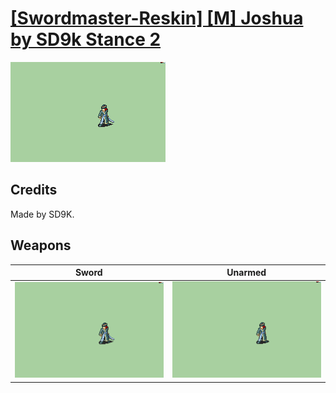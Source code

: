 # [\[Swordmaster-Reskin\] \[M\] Joshua by SD9k Stance 2](./)

<img src="./1.%20Sword/Sword_000.png" alt="[Swordmaster-Reskin] [M] Joshua by SD9k Stance 2 standing" />

## Credits

Made by SD9K.

## Weapons


|Sword |Unarmed |
|  :---: | :---: |
| <img alt="Sword animation" src="./1.%20Sword/Sword.gif" /> | <img alt="Unarmed animation" src="./8.%20Unarmed/Unarmed.gif" /> |
